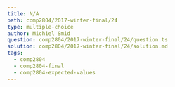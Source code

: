 ```yaml
---
title: N/A
path: comp2804/2017-winter-final/24
type: multiple-choice
author: Michiel Smid
question: comp2804/2017-winter-final/24/question.ts
solution: comp2804/2017-winter-final/24/solution.md
tags:
  - comp2804
  - comp2804-final
  - comp2804-expected-values
---
```

